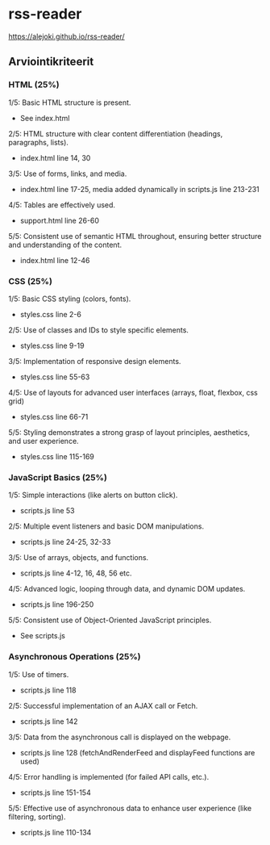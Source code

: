 # rss-reader

https://alejoki.github.io/rss-reader/

## Arviointikriteerit

### HTML (25%)
1/5: Basic HTML structure is present.
- See index.html

2/5: HTML structure with clear content differentiation (headings, paragraphs, lists).
- index.html line 14, 30

3/5: Use of forms, links, and media.
- index.html line 17-25, media added dynamically in scripts.js line 213-231

4/5: Tables are effectively used.
- support.html line 26-60

5/5: Consistent use of semantic HTML throughout, ensuring better structure and understanding of the content.
- index.html line 12-46

### CSS (25%)
1/5: Basic CSS styling (colors, fonts).
- styles.css line 2-6

2/5: Use of classes and IDs to style specific elements.
- styles.css line 9-19

3/5: Implementation of responsive design elements.
- styles.css line 55-63

4/5: Use of layouts for advanced user interfaces (arrays, float, flexbox, css grid)
- styles.css line 66-71

5/5: Styling demonstrates a strong grasp of layout principles, aesthetics, and user experience.
- styles.css line 115-169

### JavaScript Basics (25%)
1/5: Simple interactions (like alerts on button click).
- scripts.js line 53

2/5: Multiple event listeners and basic DOM manipulations.
- scripts.js line 24-25, 32-33

3/5: Use of arrays, objects, and functions.
- scripts.js line 4-12, 16, 48, 56 etc.

4/5: Advanced logic, looping through data, and dynamic DOM updates.
- scripts.js line 196-250

5/5: Consistent use of Object-Oriented JavaScript principles.
- See scripts.js

### Asynchronous Operations (25%)
1/5: Use of timers.
- scripts.js line 118

2/5: Successful implementation of an AJAX call or Fetch.
- scripts.js line 142

3/5: Data from the asynchronous call is displayed on the webpage.
- scripts.js line 128 (fetchAndRenderFeed and displayFeed functions are used)

4/5: Error handling is implemented (for failed API calls, etc.).
- scripts.js line 151-154

5/5: Effective use of asynchronous data to enhance user experience (like filtering, sorting).
- scripts.js line 110-134
